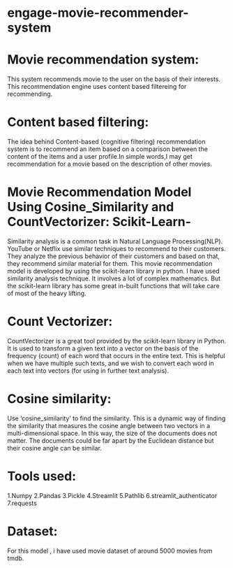 # engage-movie-recommender-system
# Movie recommendation system:
This system recommends movie to the user on the basis of their interests. This recommendation engine uses content based filtereing for recommending.

# Content based filtering:
The idea behind Content-based (cognitive filtering) recommendation system is to recommend an item based on a comparison between the content of the items and a user profile.In simple words,I may get recommendation for a movie based on the description of other movies.

# Movie Recommendation Model Using Cosine_Similarity and CountVectorizer: Scikit-Learn-

Similarity analysis is a common task in Natural Language Processing(NLP). YouTube or Netflix use similar techniques to recommend to their customers. They analyze the previous behavior of their customers and based on that, they recommend similar material for them. This movie recommendation model is developed by using the scikit-learn library in python. I have used similarity analysis technique. It involves a lot of complex mathematics. But the scikit-learn library has some great in-built functions that will take care of most of the heavy lifting. 

# Count Vectorizer:
CountVectorizer is a great tool provided by the scikit-learn library in Python. It is used to transform a given text into a vector on the basis of the frequency (count) of each word that occurs in the entire text. This is helpful when we have multiple such texts, and we wish to convert each word in each text into vectors (for using in further text analysis).

# Cosine similarity:
Use ‘cosine_similarity’ to find the similarity. This is a dynamic way of finding the similarity that measures the cosine angle between two vectors in a multi-dimensional space. In this way, the size of the documents does not matter. The documents could be far apart by the Euclidean distance but their cosine angle can be similar.

# Tools used:
1.Numpy
2.Pandas
3.Pickle
4.Streamlit
5.Pathlib
6.streamlit_authenticator
7.requests

# Dataset:
For this model , i have used movie dataset of around 5000 movies from tmdb. 
